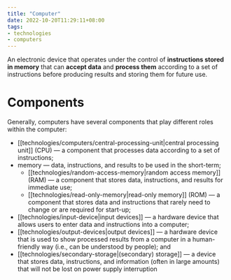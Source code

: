 ```yaml
---
title: "Computer"
date: 2022-10-20T11:29:11+08:00
tags:
- technologies
- computers
---
```


An electronic device that operates under the control of **instructions stored in memory** that can **accept data** and **process them** according to a set of instructions before producing results and storing them for future use.

# Components

Generally, computers have several components that play different roles within the computer:

- [[technologies/computers/central-processing-unit|central processing unit]] (CPU) — a component that processes data according to a set of instructions;
- memory — data, instructions, and results to be used in the short-term;
	- [[technologies/random-access-memory|random access memory]] (RAM) — a component that stores data, instructions, and results for immediate use;
	- [[technologies/read-only-memory|read-only memory]] (ROM) — a component that stores data and instructions that rarely need to change or are required for start-up;
- [[technologies/input-device|input devices]] — a hardware device that allows users to enter data and instructions into a computer;
- [[technologies/output-devices|output devices]] — a hardware device that is used to show processed results from a computer in a  human-friendly way (i.e., can be understood by people); and
- [[technologies/secondary-storage|(secondary) storage]] — a device that stores data, instructions, and information (often in large amounts) that will not be lost on power supply interruption
